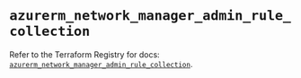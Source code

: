 # `azurerm_network_manager_admin_rule_collection`

Refer to the Terraform Registry for docs: [`azurerm_network_manager_admin_rule_collection`](https://registry.terraform.io/providers/hashicorp/azurerm/3.105.0/docs/resources/network_manager_admin_rule_collection).

